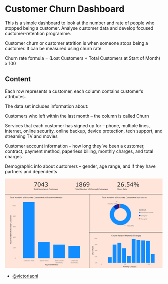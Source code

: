 # Customer Churn Dashboard

This is a simple dashboard to look at the number and rate of people who stopped being a customer. Analyse customer data and develop focused customer-retention programme.

Customer churn or customer attrition is when someone stops being a customer. It can be measured using churn rate.

Churn rate formula = (Lost Customers ÷ Total Customers at Start of Month) x 100 




## Content

Each row represents a customer, each column contains customer’s attributes.

The data set includes information about:

Customers who left within the last month – the column is called Churn

Services that each customer has signed up for – phone, multiple lines, internet, online security, online backup, device protection, tech support, and streaming TV and movies

Customer account information – how long they’ve been a customer, contract, payment method, paperless billing, monthly charges, and total charges

Demographic info about customers – gender, age range, and if they have partners and dependents


![Dashboard image](Dashboard_Screenshot.png)


- [@victoriaoni](https://github.com/victoriaoni)
